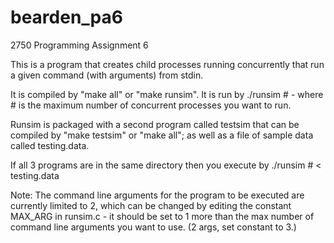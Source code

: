 # bearden_pa6
2750 Programming Assignment 6

This is a program that creates child processes running concurrently that run a given command (with arguments) from stdin.

It is compiled by "make all" or "make runsim". It is run by ./runsim # - where # is the maximum number of concurrent processes you want to run.

Runsim is packaged with a second program called testsim that can be compiled by "make testsim" or "make all"; as well as a file of sample data called testing.data.

If all 3 programs are in the same directory then you execute by ./runsim # < testing.data

Note: The command line arguments for the program to be executed are currently limited to 2, which can be changed by editing the constant MAX_ARG in runsim.c - it should be set to 1 more than the max number of command line arguments you want to use. (2 args, set constant to 3.)